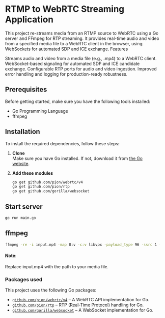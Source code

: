 
# RTMP to WebRTC Streaming Application

This project re-streams media from an RTMP source to WebRTC using a Go server and FFmpeg for RTP streaming. It provides real-time audio and video from a specified media file to a WebRTC client in the browser, using WebSockets for automated SDP and ICE exchange.
Features

Streams audio and video from a media file (e.g., .mp4) to a WebRTC client.
WebSocket-based signaling for automated SDP and ICE candidate exchange.
Configurable RTP ports for audio and video ingestion.
Improved error handling and logging for production-ready robustness.

## Prerequisites

Before getting started, make sure you have the following tools installed:

- Go Programming Language
- ffmpeg

## Installation

To install the required dependencies, follow these steps:

1. **Clone**  
   Make sure you have Go installed. If not, download it from [the Go website](https://golang.org/dl/).

2. **Add these modules**  

   ```bash
   go get github.com/pion/webrtc/v4
   go get github.com/pion/rtp
   go get github.com/gorilla/websocket

## Start server

```bash
go run main.go
```
    
## ffmpeg

```bash
ffmpeg -re -i input.mp4 -map 0:v -c:v libvpx -payload_type 96 -ssrc 1 -f rtp rtp://127.0.0.1:5004 -map 0:a -c:a libopus -payload_type 111 -ssrc 2 -f rtp rtp://127.0.0.1:5004
```

#### Note:

Replace input.mp4 with the path to your media file.



### Packages used

This project uses the following Go packages:

- [`github.com/pion/webrtc/v4`](https://github.com/pion/webrtc) – A WebRTC API implementation for Go.
- [`github.com/pion/rtp`](https://github.com/pion/rtp) – RTP (Real-Time Protocol) handling for Go.
- [`github.com/gorilla/websocket`](https://github.com/gorilla/websocket) – A WebSocket implementation for Go.

